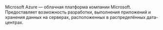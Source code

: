 Microsoft Azure — облачная платформа компании Microsoft. 
Предоставляет возможность разработки, выполнения приложений и хранения данных на серверах, расположенных в распределённых дата-центрах.